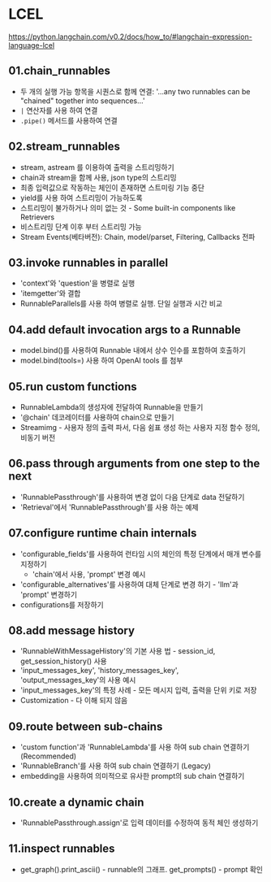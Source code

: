 # LCEL

<https://python.langchain.com/v0.2/docs/how_to/#langchain-expression-language-lcel>

## 01.chain_runnables

- 두 개의 실행 가능 항목을 시퀀스로 함께 연결: '...any two runnables can be "chained" together into sequences...'
- `|` 연산자를 사용 하여 연결
- `.pipe()` 메서드를 사용하여 연결

## 02.stream_runnables

- stream, astream 를 이용하여 출력을 스트리밍하기
- chain과 stream을 함께 사용, json type의 스트리밍
- 최종 입력값으로 작동하는 체인이 존재하면 스트미링 기능 중단
- yield를 사용 하여 스트리밍이 가능하도록
- 스트리밍이 불가하거나 의미 없는 것 - Some built-in components like Retrievers
- 비스트리밍 단계 이후 부터 스트리밍 가능
- Stream Events(베타버전): Chain, model/parset, Filtering, Callbacks 전파

## 03.invoke runnables in parallel

- 'context'와 'question'을 병렬로 실행
- 'itemgetter'와 결합
- RunnableParallels를 사용 하여 병렬로 실행. 단일 실행과 시간 비교

## 04.add default invocation args to a Runnable

- model.bind()를 사용하여 Runnable 내에서 상수 인수를 포함하여 호출하기
- model.bind(tools=) 사용 하여 OpenAI tools 를 첨부

## 05.run custom functions

- RunnableLambda의 생성자에 전달하여 Runnable을 만들기
- '@chain' 데코레이터를 사용하여 chain으로 만들기
- Streamimg - 사용자 정의 출력 파서, 다음 쉼표 생성 하는 사용자 지정 함수 정의, 비동기 버전

## 06.pass through arguments from one step to the next

- 'RunnablePassthrough'를 사용하여 변경 없이 다음 단계로 data 전달하기
- 'Retrieval'에서  'RunnablePassthrough'를 사용 하는 예제

## 07.configure runtime chain internals

- 'configurable_fields'를 사용하여 런타임 시의 체인의 특정 단계에서 매개 변수를 지정하기
  - 'chain'에서 사용, 'prompt' 변경 예시
- 'configurable_alternatives'를 사용하여 대체 단계로 변경 하기 - 'llm'과 'prompt' 변경하기
- configurations를 저장하기

## 08.add message history

- 'RunnableWithMessageHistory'의 기본 사용 법 - session_id, get_session_history() 사용
- 'input_messages_key', 'history_messages_key', 'output_messages_key'의 사용 예시  
- 'input_messages_key'의 특정 사례 - 모든 메시지 입력, 출력을 단위 키로 저장
- Customization - 다 이해 되지 않음

## 09.route between sub-chains

- 'custom function'과 'RunnableLambda'를 사용 하여 sub chain 연결하기 (Recommended)
- 'RunnableBranch'를 사용 하여 sub chain 연결하기 (Legacy)
- embedding을 사용하여 의미적으로 유사한 prompt의 sub chain 연결하기

## 10.create a dynamic chain

- 'RunnablePassthrough.assign'로 입력 데이터를 수정하여 동적 체인 생성하기

## 11.inspect runnables

- get_graph().print_ascii() - runnable의 그래프.  get_prompts() - prompt 확인